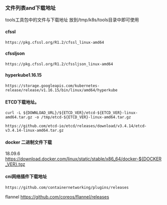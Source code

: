 ### 文件列表and下载地址
tools工具包中的文件与下载地址
放到/tmp/k8s/tools目录中即可使用
#### cfssl
    https://pkg.cfssl.org/R1.2/cfssl_linux-amd64

#### cfssljson
    https://pkg.cfssl.org/R1.2/cfssljson_linux-amd64

#### hyperkube1.16.15
    https://storage.googleapis.com/kubernetes-release/release/v1.16.15/bin/linux/amd64/hyperkube

#### ETCD下载地址。
    curl -L ${DOWNLOAD_URL}/${ETCD_VER}/etcd-${ETCD_VER}-linux-amd64.tar.gz -o /tmp/etcd-${ETCD_VER}-linux-amd64.tar.gz

    https://github.com/etcd-io/etcd/releases/download/v3.4.14/etcd-v3.4.14-linux-amd64.tar.gz

#### docker 二进制文件下载
18.09.6
    https://download.docker.com/linux/static/stable/x86_64/docker-${DOCKER_VER}.tgz

#### cni网络插件下载地址

    https://github.com/containernetworking/plugins/releases
flannel
    https://github.com/coreos/flannel/releases